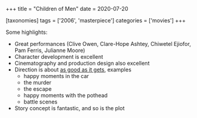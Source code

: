 +++
title = "Children of Men"
date = 2020-07-20

[taxonomies]
tags = ['2006', 'masterpiece']
categories = ['movies']
+++

Some highlights:

- Great performances (Clive Owen, Clare-Hope Ashtey, Chiwetel Ejiofor,
  Pam Ferris, Julianne Moore)
- Character development is excellent
- Cinematography and production design also excellent
- Direction is about [as good as it gets], examples
  - happy moments in the car
  - the murder
  - the escape
  - happy moments with the pothead
  - battle scenes
- Story concept is fantastic, and so is the plot

[as good as it gets]: @/top-movie-elements.md
